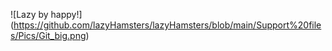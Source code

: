 ![Lazy by happy!] (https://github.com/lazyHamsters/lazyHamsters/blob/main/Support%20files/Pics/Git_big.png)
